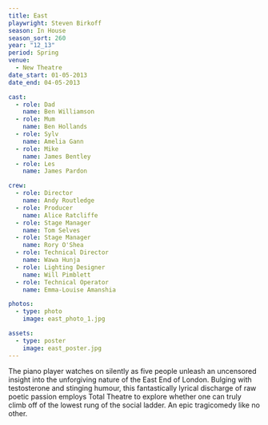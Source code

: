 ```yaml
---
title: East
playwright: Steven Birkoff
season: In House
season_sort: 260
year: "12_13"
period: Spring
venue:
  - New Theatre
date_start: 01-05-2013
date_end: 04-05-2013

cast:
  - role: Dad
    name: Ben Williamson
  - role: Mum
    name: Ben Hollands
  - role: Sylv
    name: Amelia Gann
  - role: Mike
    name: James Bentley
  - role: Les
    name: James Pardon

crew:
  - role: Director
    name: Andy Routledge
  - role: Producer
    name: Alice Ratcliffe
  - role: Stage Manager
    name: Tom Selves
  - role: Stage Manager
    name: Rory O'Shea
  - role: Technical Director
    name: Wawa Hunja
  - role: Lighting Designer
    name: Will Pimblett
  - role: Technical Operator
    name: Emma-Louise Amanshia

photos:
  - type: photo
    image: east_photo_1.jpg

assets:
  - type: poster
    image: east_poster.jpg
---
```


The piano player watches on silently as five people unleash an uncensored insight into the unforgiving nature of the East End of London. Bulging with testosterone and stinging humour, this fantastically lyrical discharge of raw poetic passion employs Total Theatre to explore whether one can truly climb off of the lowest rung of the social ladder. An epic tragicomedy like no other.

